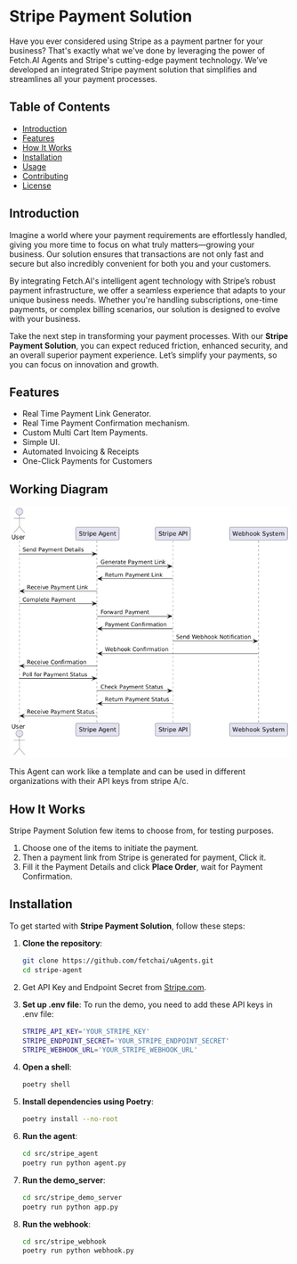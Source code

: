 # Stripe Payment Solution

Have you ever considered using Stripe as a payment partner for your business? 
That's exactly what we've done by leveraging the power of Fetch.AI Agents and Stripe's cutting-edge payment technology. 
We’ve developed an integrated Stripe payment solution that simplifies and streamlines all your payment processes.

## Table of Contents

- [Introduction](#introduction)
- [Features](#features)
- [How It Works](#how-it-works)
- [Installation](#installation)
- [Usage](#usage)
- [Contributing](#contributing)
- [License](#license)

## Introduction

Imagine a world where your payment requirements are effortlessly handled,
giving you more time to focus on what truly matters—growing your business. 
Our solution ensures
that transactions are not only fast and secure but also incredibly convenient for both you and your customers.

By integrating Fetch.AI's intelligent agent technology with Stripe’s robust payment infrastructure, we offer a seamless experience that adapts to your unique business needs. 
Whether you're handling subscriptions, one-time payments, or complex billing scenarios, our solution is designed to evolve with your business.

Take the next step in transforming your payment processes.
With our **Stripe Payment Solution**, you can expect reduced friction, 
enhanced security, and an overall superior payment experience.
Let’s simplify your payments, so you can focus on innovation and growth.

## Features

- Real Time Payment Link Generator.
- Real Time Payment Confirmation mechanism.
- Custom Multi Cart Item Payments.
- Simple UI.
- Automated Invoicing & Receipts
- One-Click Payments for Customers

## Working Diagram

![Working Diagram](./images/payment_system_overview.png "Working Diagram")

This Agent can work like a template and can be used in different organizations with their API keys from stripe A/c.


## How It Works

Stripe Payment Solution few items to choose from, for testing purposes. 

1. Choose one of the items to initiate the payment.
2. Then a payment link from Stripe is generated for payment, Click it.
3. Fill it the Payment Details and click **Place Order**, wait for Payment Confirmation.

## Installation

To get started with **Stripe Payment Solution**, follow these steps:

1. **Clone the repository**:
   ```bash
   git clone https://github.com/fetchai/uAgents.git
   cd stripe-agent
   
2. Get API Key and Endpoint Secret from [Stripe.com](https://dashboard.stripe.com/login).

3. **Set up .env file**:
   To run the demo, you need to add these API keys in .env file:
   ```bash
   STRIPE_API_KEY='YOUR_STRIPE_KEY'
   STRIPE_ENDPOINT_SECRET='YOUR_STRIPE_ENDPOINT_SECRET'
   STRIPE_WEBHOOK_URL='YOUR_STRIPE_WEBHOOK_URL'

4. **Open a shell**:
   ```bash
   poetry shell

5. **Install dependencies using Poetry**:
   ```bash
   poetry install --no-root

6. **Run the agent**:
   ```bash
   cd src/stripe_agent
   poetry run python agent.py

7. **Run the demo_server**:
   ```bash
   cd src/stripe_demo_server
   poetry run python app.py

8. **Run the webhook**:
   ```bash
   cd src/stripe_webhook
   poetry run python webhook.py